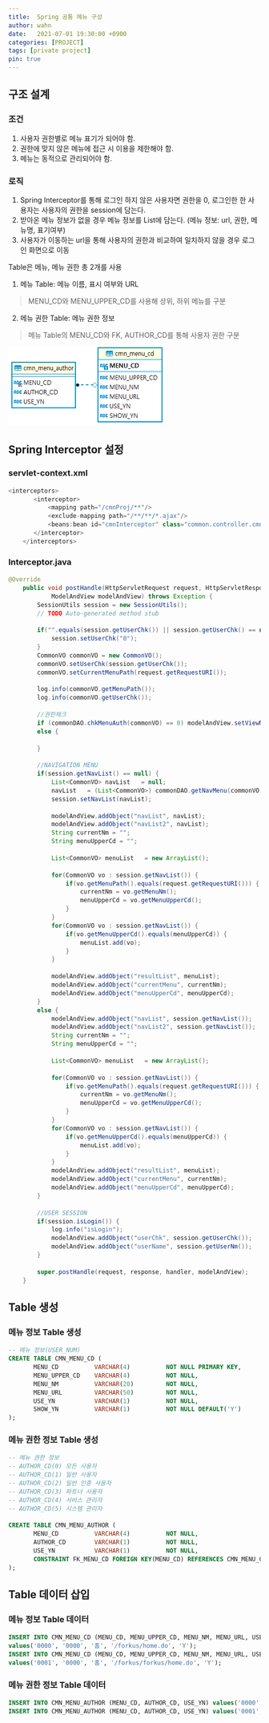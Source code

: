 ```yaml
---
title:  Spring 공통 메뉴 구성
author: wahn
date:   2021-07-01 19:30:00 +0900
categories: [PROJECT]
tags: [private project]
pin: true
---
```

## 구조 설계  
### 조건  
1. 사용자 권한별로 메뉴 표기가 되어야 함.  
2. 권한에 맞지 않은 메뉴에 접근 시 이용을 제한해야 함.  
3. 메뉴는 동적으로 관리되어야 함.  

### 로직  
1. Spring Interceptor를 통해 로그인 하지 않은 사용자면 권한을 0, 로그인한 한 사용자는 사용자의 권한을 session에 담는다.  
2. 받아온 메뉴 정보가 없을 경우 메뉴 정보를 List에 담는다. (메뉴 정보: url, 권한, 메뉴명, 표기여부)  
3. 사용자가 이동하는 url을 통해 사용자의 권한과 비교하여 일치하지 않을 경우 로그인 화면으로 이동  

Table은 메뉴, 메뉴 권한 총 2개를 사용  
1. 메뉴 Table: 메뉴 이름, 표시 여부와 URL   
> MENU_CD와 MENU_UPPER_CD를 사용해 상위, 하위 메뉴를 구분  

2.  메뉴 권한 Table: 메뉴 권한 정보  
>  메뉴 Table의 MENU_CD와 FK, AUTHOR_CD를 통해 사용자 권한 구분  

![cmn_menu_erd](/images/cmn_menu_erd.png)  

## Spring Interceptor 설정
### servlet-context.xml
```java
<interceptors>
       <interceptor>
           <mapping path="/cmnProj/**"/>
           <exclude-mapping path="/**/**/*.ajax"/>
           <beans:bean id="cmnInterceptor" class="common.controller.cmnInterceptor"/>
       </interceptor>
    </interceptors>
```

### Interceptor.java
```java
@Override
	public void postHandle(HttpServletRequest request, HttpServletResponse response, Object handler,
			ModelAndView modelAndView) throws Exception {
		SessionUtils session = new SessionUtils();
		// TODO Auto-generated method stub
		
		if("".equals(session.getUserChk()) || session.getUserChk() == null || "".equals(session.getUserId()) || session.getUserId() == null) {
			session.setUserChk("0");
		}
		CommonVO commonVO = new CommonVO();
		commonVO.setUserChk(session.getUserChk());
		commonVO.setCurrentMenuPath(request.getRequestURI());
		
		log.info(commonVO.getMenuPath());
		log.info(commonVO.getUserChk());
		
		//권한체크
		if (commonDAO.chkMenuAuth(commonVO) == 0) modelAndView.setViewName("login/login");
		else {
			
		}
		
		//NAVIGATION MENU 
		if(session.getNavList() == null) {
			List<CommonVO> navList   = null;   
			navList   = (List<CommonVO>) commonDAO.getNavMenu(commonVO);
			session.setNavList(navList);
			
			modelAndView.addObject("navList", navList);
			modelAndView.addObject("navList2", navList);
			String currentNm = "";
			String menuUpperCd = "";
			
			List<CommonVO> menuList   = new ArrayList();
			
			for(CommonVO vo : session.getNavList()) {
				if(vo.getMenuPath().equals(request.getRequestURI())) {
					currentNm = vo.getMenuNm();
					menuUpperCd = vo.getMenuUpperCd();
				}
			}
			for(CommonVO vo : session.getNavList()) {
				if(vo.getMenuUpperCd().equals(menuUpperCd)) {
					menuList.add(vo);
				}
			}
			
			modelAndView.addObject("resultList", menuList);
			modelAndView.addObject("currentMenu", currentNm);
			modelAndView.addObject("menuUpperCd", menuUpperCd);
		}
		else {
			modelAndView.addObject("navList", session.getNavList());
			modelAndView.addObject("navList2", session.getNavList());
			String currentNm = "";
			String menuUpperCd = "";
			
			List<CommonVO> menuList   = new ArrayList();
			
			for(CommonVO vo : session.getNavList()) {
				if(vo.getMenuPath().equals(request.getRequestURI())) {
					currentNm = vo.getMenuNm();
					menuUpperCd = vo.getMenuUpperCd();
				}
			}
			for(CommonVO vo : session.getNavList()) {
				if(vo.getMenuUpperCd().equals(menuUpperCd)) {
					menuList.add(vo);
				}
			}
			modelAndView.addObject("resultList", menuList);
			modelAndView.addObject("currentMenu", currentNm);
			modelAndView.addObject("menuUpperCd", menuUpperCd);
		}
		
		//USER SESSION
		if(session.isLogin()) {
			log.info("isLogin");
			modelAndView.addObject("userChk", session.getUserChk());
			modelAndView.addObject("userName", session.getUserNm());
		}
		
		super.postHandle(request, response, handler, modelAndView);
	}
```
## Table 생성  
### 메뉴 정보 Table 생성  
``` SQL
-- 메뉴 정보(USER_NUM)
CREATE TABLE CMN_MENU_CD (
       MENU_CD          VARCHAR(4)			NOT NULL PRIMARY KEY,
       MENU_UPPER_CD    VARCHAR(4)			NOT NULL,
       MENU_NM          VARCHAR(20)			NOT NULL,
       MENU_URL         VARCHAR(50)			NOT NULL,
       USE_YN           VARCHAR(1)			NOT NULL,
       SHOW_YN          VARCHAR(1)			NOT NULL DEFAULT('Y')
);
```

### 메뉴 권한 정보 Table 생성  
``` SQL  
-- 메뉴 권한 정보  
-- AUTHOR_CD(0) 모든 사용자  
-- AUTHOR_CD(1) 일반 사용자  
-- AUTHOR_CD(2) 일반 인증 사용자  
-- AUTHOR_CD(3) 파트너 사용자  
-- AUTHOR_CD(4) 서비스 관리자  
-- AUTHOR_CD(5) 시스템 관리자  

CREATE TABLE CMN_MENU_AUTHOR (
       MENU_CD			VARCHAR(4)			NOT NULL,
       AUTHOR_CD		VARCHAR(1)			NOT NULL,
       USE_YN			VARCHAR(1)			NOT NULL,
       CONSTRAINT FK_MENU_CD FOREIGN KEY(MENU_CD) REFERENCES CMN_MENU_CD(MENU_CD) 
);
```

## Table 데이터 삽입  
### 메뉴 정보 Table 데이터  
``` SQL
INSERT INTO CMN_MENU_CD (MENU_CD, MENU_UPPER_CD, MENU_NM, MENU_URL, USE_YN)
values('0000', '0000', '홈', '/forkus/home.do', 'Y');
INSERT INTO CMN_MENU_CD (MENU_CD, MENU_UPPER_CD, MENU_NM, MENU_URL, USE_YN)
values('0001', '0000', '홈', '/forkus/forkus/home.do', 'Y');
```
 
### 메뉴 권한 정보 Table 데이터  
``` SQL
INSERT INTO CMN_MENU_AUTHOR (MENU_CD, AUTHOR_CD, USE_YN) values('0000', '0', 'Y');
INSERT INTO CMN_MENU_AUTHOR (MENU_CD, AUTHOR_CD, USE_YN) values('0001', '0', 'Y');
```